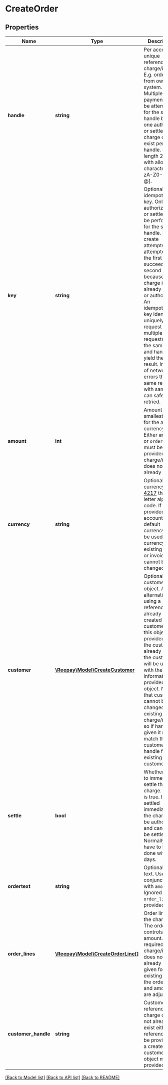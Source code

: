 # CreateOrder

## Properties
Name | Type | Description | Notes
------------ | ------------- | ------------- | -------------
**handle** | **string** | Per account unique reference to charge/invoice. E.g. order id from own system. Multiple payments can be attempted for the same handle but only one authorized or settled charge can exist per handle. Max length 255 with allowable characters [a-zA-Z0-9_.-@]. |
**key** | **string** | Optional idempotency key. Only one authorization or settle can be performed for the same handle. If two create attempts are attempted and the first succeeds the second will fail because charge is already settled or authorized. An idempotency key identifies uniquely the request and multiple requests with the same key and handle will yield the same result. In case of networking errors the same request with same key can safely be retried. | [optional]
**amount** | **int** | Amount in the smallest unit for the account currency. Either `amount` or `order_lines` must be provided if charge/invoice does not already exists. | [optional]
**currency** | **string** | Optional currency in [ISO 4217](http://da.wikipedia.org/wiki/ISO_4217) three letter alpha code. If not provided the account default currency will be used. The currency of an existing charge or invoice cannot be changed. | [optional]
**customer** | [**\Reepay\Model\CreateCustomer**](CreateCustomer.md) | Optional create customer object. An alternative to using a reference to an already created customer. If this object is provided and the customer already exists, the customer will be updated with the information provided in this object. Notice that customer cannot be changed for existing charge/invoice so if handle is given it must match the customer handle for existing customer. | [optional]
**settle** | **bool** | Whether or not to immediately settle the charge. Default is true. If not settled immediately the charge will be authorized and can later be settled. Normally this have to be done within 7 days. | [optional]
**ordertext** | **string** | Optional order text. Used in conjunction with `amount`. Ignored if `order_lines` is provided. | [optional]
**order_lines** | [**\Reepay\Model\CreateOrderLine[]**](CreateOrderLine.md) | Order lines for the charge. The order lines controls the amount. Only required if charge/invoice does not already exist. If given for existing charge the order lines and amount are adjusted. | [optional]
**customer_handle** | **string** | Customer reference. If charge does not already exist either this reference must be provided or a create customer object must be provided. . | [optional]

[[Back to Model list]](../README.md#documentation-for-models) [[Back to API list]](../README.md#documentation-for-api-endpoints) [[Back to README]](../README.md)


